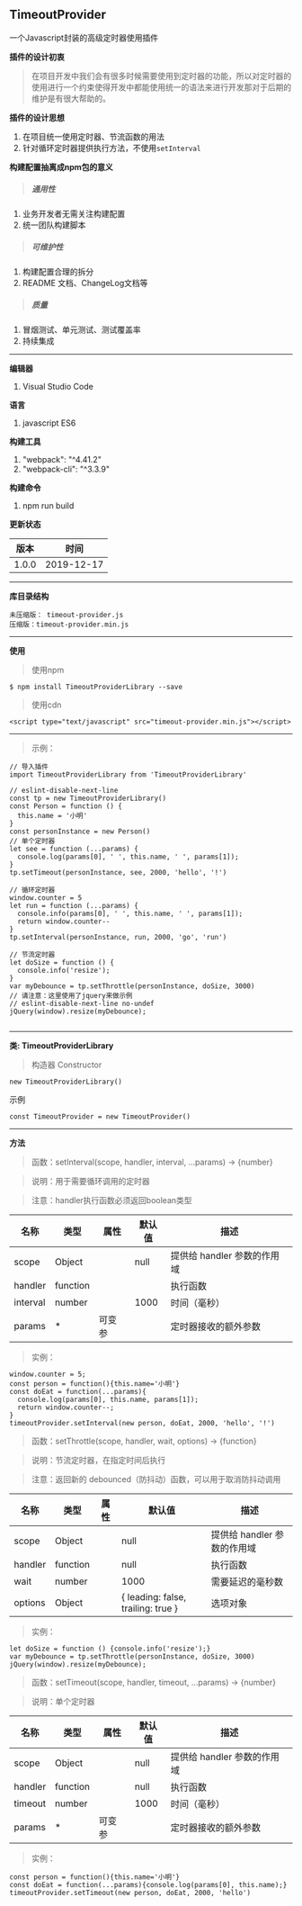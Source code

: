 ## TimeoutProvider
一个Javascript封装的高级定时器使用插件

**插件的设计初衷**
> 在项目开发中我们会有很多时候需要使用到定时器的功能，所以对定时器的使用进行一个约束使得开发中都能使用统一的语法来进行开发那对于后期的维护是有很大帮助的。


**插件的设计思想**
1. 在项目统一使用定时器、节流函数的用法
2. 针对循环定时器提供执行方法，不使用`setInterval`

**构建配置抽离成npm包的意义**
> ##### 通用性
1. 业务开发者无需关注构建配置
2. 统一团队构建脚本

> ##### 可维护性
1. 构建配置合理的拆分
2. README 文档、ChangeLog文档等

> ##### 质量
1. 冒烟测试、单元测试、测试覆盖率
2. 持续集成

---

**编辑器**
1. Visual Studio Code

**语言**
1. javascript ES6

**构建工具**
1. "webpack": "^4.41.2"
2. "webpack-cli": "^3.3.9"

**构建命令**
1. npm run build

**更新状态**

版本 | 时间
---|---
1.0.0 | 2019-12-17

---
**库目录结构**

```
未压缩版： timeout-provider.js
压缩版：timeout-provider.min.js
```

---


**使用**
> 使用npm

```
$ npm install TimeoutProviderLibrary --save
```

> 使用cdn

```
<script type="text/javascript" src="timeout-provider.min.js"></script>
```

---

> 示例：

```
// 导入插件
import TimeoutProviderLibrary from 'TimeoutProviderLibrary'

// eslint-disable-next-line
const tp = new TimeoutProviderLibrary()
const Person = function () {
  this.name = '小明'
}
const personInstance = new Person()
// 单个定时器
let see = function (...params) {
  console.log(params[0], ' ', this.name, ' ', params[1]);
}
tp.setTimeout(personInstance, see, 2000, 'hello', '!')

// 循环定时器
window.counter = 5
let run = function (...params) {
  console.info(params[0], ' ', this.name, ' ', params[1]);
  return window.counter--
}
tp.setInterval(personInstance, run, 2000, 'go', 'run')

// 节流定时器
let doSize = function () {
  console.info('resize');
}
var myDebounce = tp.setThrottle(personInstance, doSize, 3000)
// 请注意：这里使用了jquery来做示例
// eslint-disable-next-line no-undef
jQuery(window).resize(myDebounce);


```

---

**类: TimeoutProviderLibrary**
> 构造器 Constructor

```
new TimeoutProviderLibrary()
```

示例

```
const TimeoutProvider = new TimeoutProvider()
```

---

**方法**

> 函数：setInterval(scope, handler, interval, …params) → {number}

> 说明：用于需要循环调用的定时器

> 注意：handler执行函数必须返回boolean类型

名称 | 类型 | 属性 | 默认值 | 描述
---|---|---|---|---
scope | Object |  | null | 提供给 handler 参数的作用域
handler | function |  |  | 执行函数
interval | number |  | 1000 | 时间（毫秒）
params | * | 可变参 |  | 定时器接收的额外参数

> 实例：

```
window.counter = 5;
const person = function(){this.name='小明'}
const doEat = function(...params){
  console.log(params[0], this.name, params[1]);
  return window.counter--;
}
timeoutProvider.setInterval(new person, doEat, 2000, 'hello', '!')
```

> 函数：setThrottle(scope, handler, wait, options) → {function}

> 说明：节流定时器，在指定时间后执行

> 注意：返回新的 debounced（防抖动）函数，可以用于取消防抖动调用

名称 | 类型 | 属性 | 默认值 | 描述
---|---|---|---|---
scope | Object |  | null | 提供给 handler 参数的作用域
handler | function |  | null | 执行函数
wait | number |  | 1000 | 需要延迟的毫秒数
options | Object |  | { leading: false, trailing: true } | 选项对象

> 实例：

```
let doSize = function () {console.info('resize');}
var myDebounce = tp.setThrottle(personInstance, doSize, 3000)
jQuery(window).resize(myDebounce);
```

> 函数：setTimeout(scope, handler, timeout, …params) → {number}

> 说明：单个定时器

名称 | 类型 | 属性 | 默认值 | 描述
---|---|---|---|---
scope | Object |  | null | 提供给 handler 参数的作用域
handler | function |  | null | 执行函数
timeout | number |  | 1000 | 时间（毫秒）
params | * | 可变参 |  | 定时器接收的额外参数


> 实例：

```
const person = function(){this.name='小明'}
const doEat = function(...params){console.log(params[0], this.name);}
timeoutProvider.setTimeout(new person, doEat, 2000, 'hello')
```
